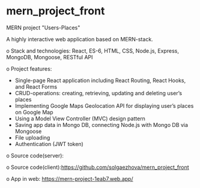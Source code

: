 # mern_project_front
MERN project "Users-Places"

A highly interactive web application based on MERN-stack.

o	Stack and technologies: React, ES-6,  HTML, CSS, Node.js, Express, MongoDB, Mongoose, RESTful API 

o	Project features:

- Single-page React application including React Routing, React Hooks, and React Forms
- CRUD-operations: creating, retrieving, updating and deleting user’s places
- Implementing Google Maps Geolocation API for displaying user’s places on Google Map   
- Using a Model View Controller (MVC) design pattern
- Saving app data in Mongo DB, connecting Node.js with Mongo DB via Mongoose
- File uploading
- Authentication (JWT token)

o	Source code(server): 

o	Source code(client):https://github.com/solgaezhova/mern_project_front

o	App in web: https://mern-project-1eab7.web.app/

